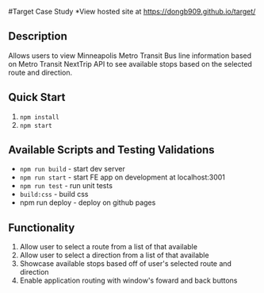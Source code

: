 #Target Case Study
\*View hosted site at <https://dongb909.github.io/target/>

## Description

Allows users to view Minneapolis Metro Transit Bus line information based on Metro Transit NextTrip API to see available stops based on the selected route and direction.

## Quick Start

1. `npm install`
2. `npm start`

## Available Scripts and Testing Validations

- `npm run build` - start dev server
- `npm run start` - start FE app on development at localhost:3001
- `npm run test` - run unit tests
- `build:css` - build css
- npm run deploy - deploy on github pages

## Functionality

1. Allow user to select a route from a list of that available
2. Allow user to select a direction from a list of that available
3. Showcase available stops based off of user's selected route and direction
4. Enable application routing with window's foward and back buttons
